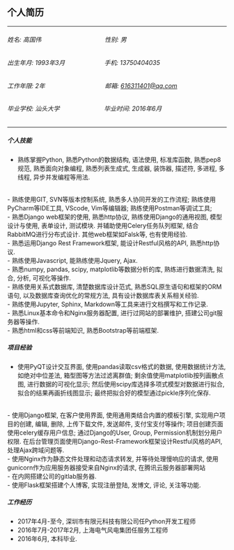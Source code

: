 ## 个人简历

--------------------

###### 姓名: 高国伟&nbsp;&nbsp;&nbsp;&nbsp;&nbsp;&nbsp;&nbsp;&nbsp;&nbsp;&nbsp;&nbsp;&nbsp;&nbsp;&nbsp;&nbsp;&nbsp;&nbsp;&nbsp;&nbsp;&nbsp;&nbsp;&nbsp;&nbsp;&nbsp;&nbsp;&nbsp;&nbsp;&nbsp;&nbsp;&nbsp;&nbsp;&nbsp;&nbsp;&nbsp;&nbsp;&nbsp;&nbsp;性别: 男
###### 出生年月: 1993年3月&nbsp;&nbsp;&nbsp;&nbsp;&nbsp;&nbsp;&nbsp;&nbsp;&nbsp;&nbsp;&nbsp;&nbsp;&nbsp;&nbsp;&nbsp;&nbsp;&nbsp;&nbsp;&nbsp;&nbsp;&nbsp;&nbsp;&nbsp;手机: 13750404035
###### 工作年限: 2年&nbsp;&nbsp;&nbsp;&nbsp;&nbsp;&nbsp;&nbsp;&nbsp;&nbsp;&nbsp;&nbsp;&nbsp;&nbsp;&nbsp;&nbsp;&nbsp;&nbsp;&nbsp;&nbsp;&nbsp;&nbsp;&nbsp;&nbsp;&nbsp;&nbsp;&nbsp;&nbsp;&nbsp;&nbsp;&nbsp;&nbsp;&nbsp;&nbsp;&nbsp; 邮箱: 616311401@qq.com
###### 毕业学校: 汕头大学 &nbsp;&nbsp;&nbsp;&nbsp;&nbsp;&nbsp;&nbsp;&nbsp;&nbsp;&nbsp;&nbsp;&nbsp;&nbsp;&nbsp;&nbsp;&nbsp;&nbsp;&nbsp;&nbsp;&nbsp;&nbsp;&nbsp;&nbsp;&nbsp;&nbsp;毕业时间: 2016年6月

----------

##### 个人技能

- 熟练掌握Python, 熟悉Python的数据结构, 语法使用, 标准库函数, 熟悉pep8规范, 熟悉面向对象编程, 熟悉列表生成式, 生成器, 装饰器, 描述符,  多进程, 多线程, 异步并发编程等用法.
<br/>
- 熟练使用GIT, SVN等版本控制系统, 熟悉多人协同开发的工作流程; 熟练使用PyCharm等IDE工具, VScode, Vim等编辑器; 熟练使用Postman等调试工具;
<br/>
- 熟悉Django web框架的使用, 熟悉http协议, 熟练使用Django的通用视图, 模型设计与使用, 表单设计, 测试模块. 并辅助使用Celery任务队列框架, 结合RabbitMQ进行分布式设计. 其他web框架如Falsk等, 也有使用经验.
<br/>
- 熟悉运用Django Rest Framework框架, 能设计Restful风格的API, 熟悉http协议.
<br/>
- 熟练使用Javascript, 能熟练使用Jquery, Ajax.
<br/>
- 熟悉numpy, pandas, scipy, matplotlib等数据分析的库, 熟练进行数据清洗, 拟合, 分析, 可视化等操作.
<br/>
- 熟练使用关系式数据库, 清楚数据库设计范式, 熟悉SQL原生语句和框架的ORM语句, 以及数据库查询优化的常规方法, 具有设计数据库表关系相关经验.
<br/>
- 熟练使用Jupyter, Sphinx, Markdown等工具来进行文档撰写和工作记录.
<br/>
- 熟悉Linux基本命令和Nginx服务器配置, 进行过网站的部署维护, 搭建公司git服务器等操作.
<br/>
- 熟悉html和css等前端知识, 熟悉Bootstrap等前端框架.

##### 项目经验

- 使用PyQT设计交互界面, 使用pandas读取csv格式的数据, 使用数据统计方法, 如绝对中位差法, 箱型图等方法过滤离群值; 剩余值使用matplotlib按列画散点图, 进行数据的可视化显示; 然后使用scipy库选择多项式模型对数据进行拟合, 拟合的结果再画折线图显示; 最终把拟合好的模型通过pickle序列化保存.
<br/>
- 使用Django框架, 在客户使用界面, 使用通用类结合内置的模板引擎, 实现用户项目的创建, 编辑, 删除, 上传下载文件, 发送邮件, 支付宝支付等操作; 项目创建页面使用celery缓存用户信息; 通过Django的User, Group, Permission机制划分用户权限. 在后台管理页面使用Django-Rest-Framework框架设计Restful风格的API, 处理Ajax跨域问题等.
<br/>
- 使用Nginx作为静态文件处理和动态请求转发, 并等待处理慢响应的请求, 使用gunicorn作为应用服务器接受来自Nginx的请求, 在腾讯云服务器部署网站 
<br/>
- 在内网搭建公司的gitlab服务器. 
<br/>
- 使用Flask框架搭建个人博客, 实现注册登陆, 发博文, 评论, 关注等功能.


##### 工作经历

- 2017年4月-至今, 深圳市有限元科技有限公司任Python开发工程师
- 2016年7月-2017年2月, 上海电气风电集团任服务工程师
- 2016年6月, 本科毕业.
